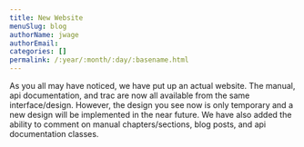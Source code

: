 ```yaml
---
title: New Website
menuSlug: blog
authorName: jwage 
authorEmail: 
categories: []
permalink: /:year/:month/:day/:basename.html
---
```

As you all may have noticed, we have put up an actual website. The
manual, api documentation, and trac are now all available from the same
interface/design. However, the design you see now is only temporary and
a new design will be implemented in the near future. We have also added
the ability to comment on manual chapters/sections, blog posts, and api
documentation classes.
